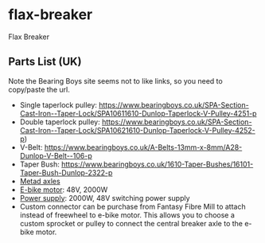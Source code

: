# flax-breaker
Flax Breaker

## Parts List (UK)
Note the Bearing Boys site seems not to like links, so you need to copy/paste the url.

- Single taperlock pulley: https://www.bearingboys.co.uk/SPA-Section-Cast-Iron--Taper-Lock/SPA10611610-Dunlop-Taperlock-V-Pulley-4251-p
- Double taperlock pulley: https://www.bearingboys.co.uk/SPA-Section-Cast-Iron--Taper-Lock/SPA10621610-Dunlop-Taperlock-V-Pulley-4252-p)
- V-Belt: https://www.bearingboys.co.uk/A-Belts-13mm-x-8mm/A28-Dunlop-V-Belt--106-p
- Taper Bush: https://www.bearingboys.co.uk/1610-Taper-Bushes/16101-Taper-Bush-Dunlop-2322-p
- [Metad axles](https://www.metals4u.co.uk/materials/mild-steel/mild-steel-tube/2333-p)
- [E-bike motor](https://www.ebay.co.uk/itm/387663956164?var=654901616184): 48V, 2000W
- [Power supply](https://www.aliexpress.com/item/1005008347577591.html?spm=a2g0o.order_list.order_list_main.5.4e8a18020Ag0ux): 2000W, 48V switching power supply
- Custom connector can be purchase from Fantasy Fibre Mill to attach instead of freewheel to e-bike motor. This allows you to choose a custom sprocket or pulley to connect the central breaker axle to the e-bike motor.

